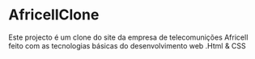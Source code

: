 # AfricellClone
Este projecto é um clone do site da empresa de telecomunições Africell feito com as tecnologias básicas do desenvolvimento web .Html &amp; CSS
